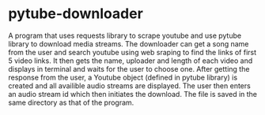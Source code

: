 # pytube-downloader
A program that uses requests library to scrape youtube and use pytube library to download media streams.
The downloader can get a song name from the user and search youtube using web sraping to find the links of first 5 video links.
It then gets the name, uploader and length of each video and displays in terminal and waits for the user to choose one.
After getting the response from the user, a Youtube object (defined in pytube library) is created and all availible audio streams are displayed.
The user then enters an audio stream id which then initiates the download.
The file is saved in the same directory as that of the program.
